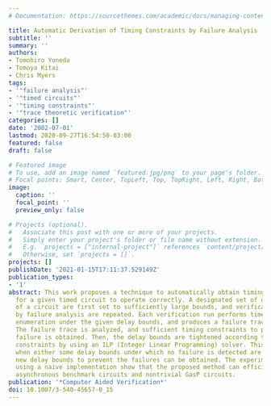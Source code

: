 ```yaml
---
# Documentation: https://sourcethemes.com/academic/docs/managing-content/

title: Automatic Derivation of Timing Constraints by Failure Analysis
subtitle: ''
summary: ''
authors:
- Tomohiro Yoneda
- Tomoya Kitai
- Chris Myers
tags:
- '"failure analysis"'
- '"timed circuits"'
- '"timing constraints"'
- '"trace theoretic verification"'
categories: []
date: '2002-07-01'
lastmod: 2020-09-27T16:54:50-03:00
featured: false
draft: false

# Featured image
# To use, add an image named `featured.jpg/png` to your page's folder.
# Focal points: Smart, Center, TopLeft, Top, TopRight, Left, Right, BottomLeft, Bottom, BottomRight.
image:
  caption: ''
  focal_point: ''
  preview_only: false

# Projects (optional).
#   Associate this post with one or more of your projects.
#   Simply enter your project's folder or file name without extension.
#   E.g. `projects = ["internal-project"]` references `content/project/deep-learning/index.md`.
#   Otherwise, set `projects = []`.
projects: []
publishDate: '2021-01-15T17:11:37.529149Z'
publication_types:
- '1'
abstract: This work proposes a technique to automatically obtain timing constraints
  for a given timed circuit to operate correctly. A designated set of delay parameters
  of a circuit are first set to sufficiently large bounds, and verification runs followed
  by failure analysis are repeated. Each verification run performs timed state space
  enumeration under the given delay bounds, and produces a failure trace if it exists.
  The failure trace is analyzed, and sufficient timing constraints to prevent the
  failure is obtained. Then, the delay bounds are tightened according to the timing
  constraints by using an ILP (Integer Linear Programming) solver. This process terminates
  when either some delay bounds under which no failure is detected are found or no
  new delay bounds to prevent the failures can be obtained. The experimental results
  using a naive implementation show that the proposed method can efficiently handle
  asynchronous benchmark circuits and nontrivial GasP circuits.
publication: '*Computer Aided Verification*'
doi: 10.1007/3-540-45657-0_15
---
```

